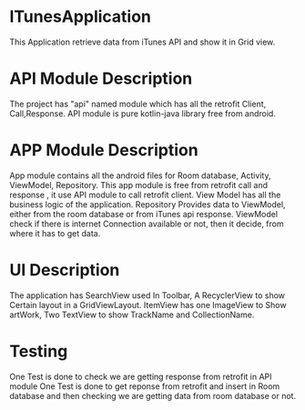 # ITunesApplication
This Application retrieve data from iTunes API and show it in Grid view.


# API Module Description

  The project has "api" named module which has all the retrofit Client, Call,Response.
  API module is pure kotlin-java library free from android.

# APP Module Description

  App module contains all the android files for Room database, Activity, ViewModel, Repository.
  This app module is free from retrofit call and response , it use API module to call retrofit client.
  View Model has all the business logic of the application.
  Repository Provides data to ViewModel, either from the room database or from iTunes api response.
  ViewModel check if there is internet Connection available or not, then it decide, from where it has to get data. 
  


# UI Description
  The application has SearchView used In Toolbar, A RecyclerView to show Certain layout in a GridViewLayout.
   ItemView has one ImageView to Show artWork, Two TextView to show TrackName and CollectionName.
   

# Testing
  One Test is done to check we are getting response from retrofit in API module
  One Test is done to get reponse from retrofit and insert in Room database and then checking we are getting data from room database or not.
